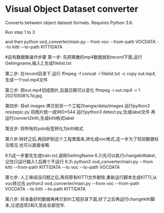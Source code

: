 # Visual Object Dataset converter

Converts between object dataset formats. Requires Python 3.6.

Run  step 1 to 3 

and then 
python vod_converter/main.py --from voc --from-path VOCDATA --to kitti --to-path KITTIDATA



#自有数据集操作步骤
第一步: 先把离散的mp4数据放到record下面,运行Getimgname,输入2,生成filelist.txt

第二步: 在record目录下,运行 ffmpeg -f concat -i filelist.txt -c copy out.mp4,生成一个out.mp4文件

第三步: 把out.mp4切成图片,后面日期可以变化
ffmpeg -i out.mp4 -r 1 20210508%7d.jpg 

第四步: 将all images 拷贝到另一个工程Zhangw/data/images
运行python3 resizepic.py 将图片统一成960*544
运行python3 detect.py,生成label文件
再运行convert2kitti,生成kitti格式label

第五步: 将所有的yolo标签转化为kitti格式

第六步:转好之后,再回炉到这个工程里面来,转化成voc格式,这一步为了校验数据标注情况.也可以直接省略

6.1\这一步要先生成train.txt,调用GetImgName
6.2\先可以执行changekittlabel,记住只运行输入1,后两个不运行
6.3\ python3 vod_converter/main.py --from kitti --from-path KITTIDATA --to voc --to-path VOCDATA


第七步: 人工审阅没问题之后,再将原有KITTI文件删除,重新运行脚本生成KITTI,从voc转过去
python3 vod_converter/main.py --from voc --from-path VOCDATA --to kitti --to-path KITTIDATA

第八步: 将准备好的数据再拷贝到tlt工程目录下面,好了之后再运行changekitti脚本,过滤选项2和3,至此全部完毕.

